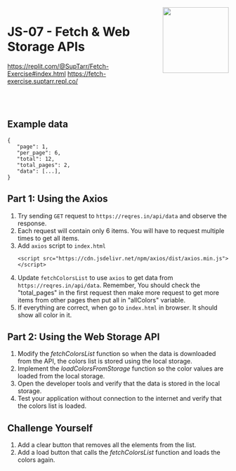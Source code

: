 
<img align="right" width="150" height="150" src="https://media-exp1.licdn.com/dms/image/C4E0BAQF7BYCCZt5epw/company-logo_200_200/0?e=2159024400&v=beta&t=qUAFP9bUgBEEXGVQYpUXW1J_OiP8e0r4rFBpqp8OrxA">

# JS-07 - Fetch & Web Storage APIs

https://replit.com/@SupTarr/Fetch-Exercise#index.html
https://fetch-exercise.suptarr.repl.co/

 <br/>
 <br/>

 ## Example data
 ```
{
    "page": 1,
    "per_page": 6,
    "total": 12,
    "total_pages": 2,
    "data": [...],
}    
 ```
 
 
 ## Part 1: Using the Axios

1. Try sending `GET` request to `https://reqres.in/api/data` and observe the response.
2. Each request will contain only 6 items. You will have to request multiple times to get all items.
3. Add `axios` script to `index.html`
    ```
   <script src="https://cdn.jsdelivr.net/npm/axios/dist/axios.min.js"></script>
    ```
4. Update `fetchColorsList` to use `axios` to get data from `https://reqres.in/api/data`. Remember, You should check the "total_pages" in the first request then make more request to get more items from other pages then put all in "allColors" variable.
5. If everything are correct, when go to `index.html` in browser. It should show all color in it.

        

 ## Part 2: Using the Web Storage API
1. Modify the *fetchColorsList* function so when the data is downloaded from the API, the colors list is stored using the local storage.
2. Implement the *loadColorsFromStorage* function so the color values are loaded from the local storage.
3. Open the developer tools and verify that the data is stored in the local storage.
4. Test your application without connection to the internet and verify that the colors list is loaded.

## Challenge Yourself
1. Add a clear button that removes all the elements from the list.
2. Add a load button that calls the *fetchColorsList* function and loads the colors again.
